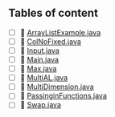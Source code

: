 ## Tables of content
- [ ] 📄 [ArrayListExample.java](./ArrayListExample.java)
- [ ] 📄 [ColNoFixed.java](./ColNoFixed.java)
- [ ] 📄 [Input.java](./Input.java)
- [ ] 📄 [Main.java](./Main.java)
- [ ] 📄 [Max.java](./Max.java)
- [ ] 📄 [MultiAL.java](./MultiAL.java)
- [ ] 📄 [MultiDimension.java](./MultiDimension.java)
- [ ] 📄 [PassinginFunctions.java](./PassinginFunctions.java)
- [ ] 📄 [Swap.java](./Swap.java)
